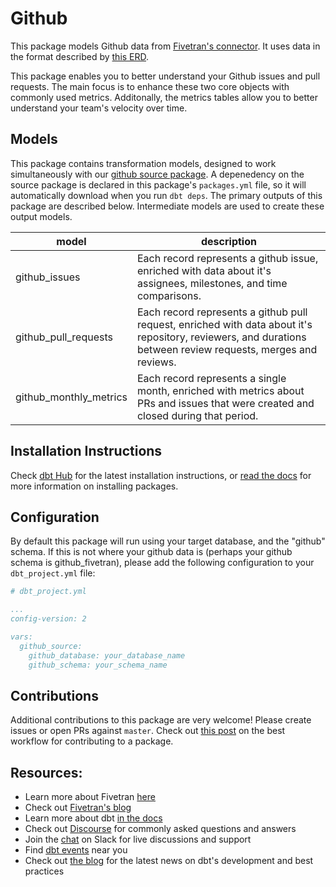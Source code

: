 # Github 

This package models Github data from [Fivetran's connector](https://fivetran.com/docs/applications/github). It uses data in the format described by [this ERD](https://docs.google.com/presentation/d/1lx6ez7-x-s-n2JCnCi3SjG4XMmx9ysNUvaNCaWc3I_I/edit).

This package enables you to better understand your Github issues and pull requests.  The main focus is to enhance these two core objects with commonly used metrics. Additonally, the metrics tables allow you to better understand your team's velocity over time.

## Models

This package contains transformation models, designed to work simultaneously with our [github source package](https://github.com/fivetran/dbt_github_source). A depenedency on the source package is declared in this package's `packages.yml` file, so it will automatically download when you run `dbt deps`. The primary outputs of this package are described below. Intermediate models are used to create these output models.

**model**|**description**
-----|-----
github\_issues|Each record represents a github issue, enriched with data about it's assignees, milestones, and time comparisons.
github\_pull\_requests|Each record represents a github pull request, enriched with data about it's repository, reviewers, and durations between review requests, merges and reviews.
github\_monthly\_metrics|Each record represents a single month, enriched with metrics about PRs and issues that were created and closed during that period.


## Installation Instructions
Check [dbt Hub](https://hub.getdbt.com/) for the latest installation instructions, or [read the docs](https://docs.getdbt.com/docs/package-management) for more information on installing packages.

## Configuration
By default this package will run using your target database, and the "github" schema. If this is not where your github data is (perhaps your github schema is github_fivetran), please add the following configuration to your `dbt_project.yml` file:

```yml
# dbt_project.yml

...
config-version: 2

vars:
  github_source:
    github_database: your_database_name
    github_schema: your_schema_name 
```

## Contributions

Additional contributions to this package are very welcome! Please create issues
or open PRs against `master`. Check out 
[this post](https://discourse.getdbt.com/t/contributing-to-a-dbt-package/657) 
on the best workflow for contributing to a package.

## Resources:
- Learn more about Fivetran [here](https://fivetran.com/docs)
- Check out [Fivetran's blog](https://fivetran.com/blog)
- Learn more about dbt [in the docs](https://docs.getdbt.com/docs/introduction)
- Check out [Discourse](https://discourse.getdbt.com/) for commonly asked questions and answers
- Join the [chat](http://slack.getdbt.com/) on Slack for live discussions and support
- Find [dbt events](https://events.getdbt.com) near you
- Check out [the blog](https://blog.getdbt.com/) for the latest news on dbt's development and best practices
